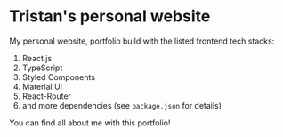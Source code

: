 # Tristan's personal website

My personal website, portfolio build with the listed frontend tech stacks:

1. React.js
2. TypeScript
3. Styled Components
4. Material UI
5. React-Router
6. and more dependencies (see `package.json` for details)

You can find all about me with this portfolio!
